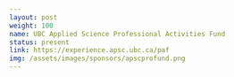 ```yaml
---
layout: post
weight: 100
name: UBC Applied Science Professional Activities Fund
status: present
link: https://experience.apsc.ubc.ca/paf
img: /assets/images/sponsors/apscprofund.png
---
```

